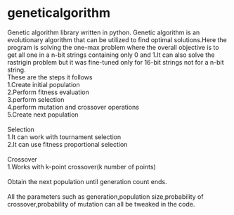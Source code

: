 # geneticalgorithm
Genetic algorithm library written in python. 
Genetic algorithm is an evolutionary algorithm that can be utilized to find optimal solutions.Here the program is solving the one-max problem where the overall objective is to get all one in a n-bit strings containing only 0 and 1.It can also solve the rastrigin problem but it was fine-tuned only for 16-bit strings not for a n-bit string.<br/>
These are the steps it follows<br/>
1.Create initial population<br/>
2.Perform fitness evaluation<br/>
3.perform selection<br/>
4.perform mutation and crossover operations<br/>
5.Create next population<br/>
<br/>
Selection<br/>
1.It can work with tournament selection<br/>
2.It can use fitness proportional selection<br/>
<br/>
Crossover<br/>
1.Works with k-point crossover(k number of points)<br/>
<br/>
Obtain the next population until generation count ends.<br/>
<br/>
All the parameters such as generation,population size,probability of crossover,probability of mutation can all be tweaked in the code.
